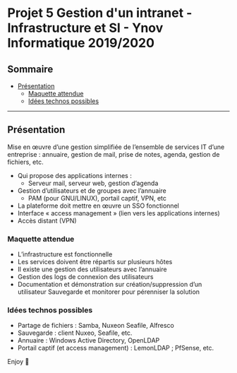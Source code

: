 # Projet 5 Gestion d'un intranet - Infrastructure et SI - Ynov Informatique 2019/2020

## Sommaire

- [Présentation](#Présentation)
    - [Maquette attendue](#Maquette-attendue)
    - [Idées technos possibles](#Idées-technos-possibles)

---

## Présentation

Mise en œuvre d’une gestion simplifiée de l’ensemble de services IT d’une entreprise :
annuaire, gestion de mail, prise de notes, agenda, gestion de fichiers, etc.

- Qui propose des applications internes :
    - Serveur mail, serveur web, gestion d’agenda
- Gestion d’utilisateurs et de groupes avec l’annuaire
    - PAM (pour GNU/LINUX), portail captif, VPN, etc
- La plateforme doit mettre en œuvre un SSO fonctionnel
- Interface « access management » (lien vers les applications internes)
- Accès distant (VPN)

### Maquette attendue

- L’infrastructure est fonctionnelle
- Les services doivent être répartis sur plusieurs hôtes
- Il existe une gestion des utilisateurs avec l’annuaire
- Gestion des logs de connexion des utilisateurs
- Documentation et démonstration sur création/suppression d’un utilisateur
Sauvegarde et monitorer pour pérenniser la solution

### Idées technos possibles

- Partage de fichiers : Samba, Nuxeon Seafile, Alfresco
- Sauvegarde : client Nuxeo, Seafile, etc.
- Annuaire : Windows Active Directory, OpenLDAP
- Portail captif (et access management) : LemonLDAP ; PfSense, etc.

Enjoy :tada: